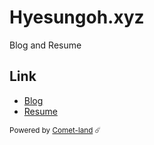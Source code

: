 # Hyesungoh.xyz

Blog and Resume

## Link

- [Blog](https://www.hyesungoh.xyz)
- [Resume](https://resume.hyesungoh.xyz)

<small>

Powered by [Comet-land](https://github.com/hyesungoh/comet-land) ☄️

</small>